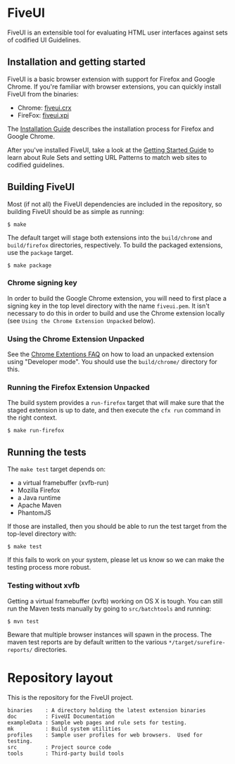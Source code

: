 # FiveUI

FiveUI is an extensible tool for evaluating HTML user interfaces
against sets of codified UI Guidelines.

## Installation and getting started

FiveUI is a basic browser extension with support for Firefox and
Google Chrome. If you're familiar with browser extensions, you can
quickly install FiveUI from the binaries:

 - Chrome: [fiveui.crx](http://galoisinc.github.com/FiveUI/binaries/fiveui.crx)
 - FireFox: [fiveui.xpi](http://galoisinc.github.com/FiveUI/binaries/fiveui.xpi)

The [Installation Guide](doc/manual_src/install.md) describes the
installation process for Firefox and Google Chrome.

After you've installed FiveUI, take a look at the [Getting Started
Guide](doc/manual_src/gettingStarted.md) to learn about Rule Sets and
setting URL Patterns to match web sites to codified guidelines.

## Building FiveUI

Most (if not all) the FiveUI dependencies are included in the
repository, so building FiveUI should be as simple as running:

    $ make

The default target will stage both extensions into the `build/chrome` and
`build/firefox` directories, respectively.  To build the packaged extensions,
use the `package` target.

    $ make package

### Chrome signing key

In order to build the Google Chrome extension, you will need to first place a
signing key in the top level directory with the name `fiveui.pem`. It isn't
necessary to do this in order to build and use the Chrome extension locally
(see `Using the Chrome Extension Unpacked` below).

### Using the Chrome Extension Unpacked

See the
[Chrome Extentions FAQ](http://developer.chrome.com/extensions/faq.html#faq-dev-01)
on how to load an unpacked extension using "Developer mode". You should use the
`build/chrome/` directory for this.

### Running the Firefox Extension Unpacked

The build system provides a `run-firefox` target that will make sure that the
staged extension is up to date, and then execute the `cfx run` command in the
right context.

    $ make run-firefox


## Running the tests

The `make test` target depends on:

 - a virtual framebuffer (xvfb-run)
 - Mozilla Firefox
 - a Java runtime
 - Apache Maven
 - PhantomJS

If those are installed, then you should be able to run the test target
from the top-level directory with:

    $ make test

If this fails to work on your system, please let us know so we
can make the testing process more robust.

### Testing without xvfb

Getting a virtual framebuffer (xvfb) working on OS X is tough. You can still
run the Maven tests manually by going to `src/batchtools` and running:

    $ mvn test

Beware that multiple browser instances will spawn in the process. The maven test
reports are by default written to the various
`*/target/surefire-reports/` directories.

# Repository layout

This is the repository for the FiveUI project.

    binaries    : A directory holding the latest extension binaries
    doc         : FiveUI Documentation
    exampleData : Sample web pages and rule sets for testing.
    mk          : Build system utilities
    profiles    : Sample user profiles for web browsers.  Used for testing.
    src         : Project source code
    tools       : Third-party build tools
